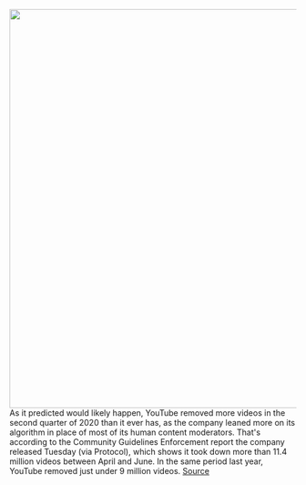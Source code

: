 <img src='https://cdn.vox-cdn.com/thumbor/svTYZnk4mgbGCcLYHqGg037ofi0=/0x0:2040x1360/1200x800/filters:focal(857x517:1183x843)/cdn.vox-cdn.com/uploads/chorus_image/image/67294125/acastro_180806_1777_youtube_cancel_0001.0.jpg' width='700px' /><br/>
As it predicted would likely happen, YouTube removed more videos in the second quarter of 2020 than it ever has, as the company leaned more on its algorithm in place of most of its human content moderators. That's according to the Community Guidelines Enforcement report the company released Tuesday (via Protocol), which shows it took down more than 11.4 million videos between April and June. In the same period last year, YouTube removed just under 9 million videos.
<a href='https://www.theverge.com/2020/8/25/21401435/youtube-videos-moderators-filters-human-appeals'> Source <a/>
